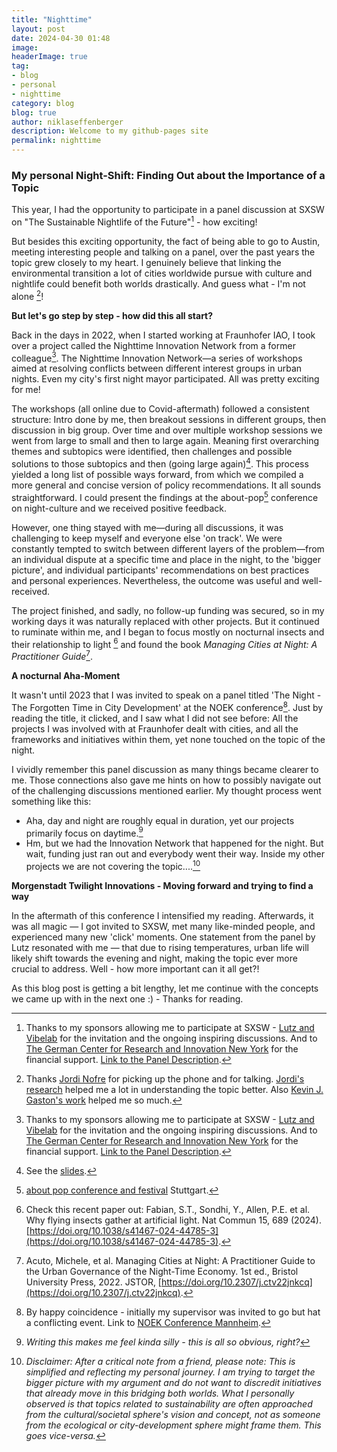 ```yaml
---
title: "Nighttime"
layout: post
date: 2024-04-30 01:48
image:
headerImage: true
tag:
- blog
- personal
- nighttime
category: blog
blog: true
author: niklaseffenberger
description: Welcome to my github-pages site
permalink: nighttime
---
```


### My personal Night-Shift: Finding Out about the Importance of a Topic

This year, I had the opportunity to participate in a panel discussion at SXSW on "The Sustainable Nightlife of the Future"[^1] - how exciting!

But besides this exciting opportunity, the fact of being able to go to Austin, meeting interesting people and talking on a panel, over the past years the topic grew closely to my heart. I genuinely believe that linking the environmental transition a lot of cities worldwide pursue with culture and nightlife could benefit both worlds drastically. And guess what - I'm not alone [^2]!

**But let's go step by step - how did this all start?**

Back in the days in 2022, when I started working at Fraunhofer IAO, I took over a project called the Nighttime Innovation Network from a former colleague[^1]. The Nighttime Innovation Network—a series of workshops aimed at resolving conflicts between different interest groups in urban nights. Even my city's first night mayor participated. All was pretty exciting for me!

The workshops (all online due to Covid-aftermath) followed a consistent structure: Intro done by me, then breakout sessions in different groups, then discussion in big group. Over time and over multiple workshop sessions we went from large to small and then to large again. Meaning first overarching themes and subtopics were identified, then challenges and possible solutions to those subtopics and then (going large again)[^3]. This process yielded a long list of possible ways forward, from which we compiled a more general and concise version of policy recommendations. It all sounds straightforward. I could present the findings at the about-pop[^4] conference on night-culture and we received positive feedback.

However, one thing stayed with me—during all discussions, it was challenging to keep myself and everyone else 'on track'. We were constantly tempted to switch between different layers of the problem—from an individual dispute at a specific time and place in the night, to the 'bigger picture', and individual participants' recommendations on best practices and personal experiences. Nevertheless, the outcome was useful and well-received.

The project finished, and sadly, no follow-up funding was secured, so in my working days it was naturally replaced with other projects. But it continued to ruminate within me, and I began to focus mostly on nocturnal insects and their relationship to light [^5] and found the book *Managing Cities at Night: A Practitioner Guide*[^6].

**A nocturnal Aha-Moment**

It wasn't until 2023 that I was invited to speak on a panel titled 'The Night - The Forgotten Time in City Development' at the NOEK conference[^7]. Just by reading the title, it clicked, and I saw what I did not see before: All the projects I was involved with at Fraunhofer dealt with cities, and all the frameworks and initiatives within them, yet none touched on the topic of the night.

I vividly remember this panel discussion as many things became clearer to me. Those connections also gave me hints on how to possibly navigate out of the challenging discussions mentioned earlier. My thought process went something like this:

- Aha, day and night are roughly equal in duration, yet our projects primarily focus on daytime.[^8]
- Hm, but we had the Innovation Network that happened for the night. But wait, funding just ran out and everybody went their way. Inside my other projects we are not covering the topic....[^9]


**Morgenstadt Twilight Innovations - Moving forward and trying to find a way**

In the aftermath of this conference I intensified my reading. Afterwards, it was all magic — I got invited to SXSW, met many like-minded people, and experienced many new 'click' moments. One statement from the panel by Lutz resonated with me — that due to rising temperatures, urban life will likely shift towards the evening and night, making the topic ever more crucial to address. Well - how more important can it all get?!

As this blog post is getting a bit lengthy, let me continue with the concepts we came up with in the next one :) - Thanks for reading.


[^1]: Thanks to my sponsors allowing me to participate at SXSW - [Lutz and Vibelab](https://vibe-lab.org/#meettheteam) for the invitation and the ongoing inspiring discussions. And to [The German Center for Research and Innovation New York](https://www.dwih-newyork.org/en/event/vibelab-sxsw-2024/) for the financial support. [Link to the Panel Description](https://www.nighttime.org/vibelabs-unveiling-at-sxsw-how-can-nightlife-go-towards-greener-future-and-what-role-does-ai-play/).

[^2]: Thanks [Jordi Nofre](https://novaresearch.unl.pt/en/persons/jordi-nofre) for picking up the phone and for talking. [Jordi's research](https://scholar.google.es/citations?hl=en&user=CMtTJQsAAAAJ&view_op=list_works&sortby=pubdate) helped me a lot in understanding the topic better. Also [Kevin J. Gaston's work](https://scholar.google.co.uk/citations?hl=en&user=np4zMp8AAAAJ&view_op=list_works&sortby=pubdate) helped me so much.

[^3]: See the [slides](https://drive.google.com/file/d/1NNyccauycP9rLKWHcROoYFiSQzGsh395/view?usp=sharing).

[^4]: [about pop conference and festival](https://www.aboutpop.de/) Stuttgart.

[^5]: Check this recent paper out: Fabian, S.T., Sondhi, Y., Allen, P.E. et al. Why flying insects gather at artificial light. Nat Commun 15, 689 (2024). [https://doi.org/10.1038/s41467-024-44785-3](https://doi.org/10.1038/s41467-024-44785-3).

[^6]: Acuto, Michele, et al. Managing Cities at Night: A Practitioner Guide to the Urban Governance of the Night-Time Economy. 1st ed., Bristol University Press, 2022. JSTOR, [https://doi.org/10.2307/j.ctv22jnkcq](https://doi.org/10.2307/j.ctv22jnkcq).

[^7]: By happy coincidence - initially my supervisor was invited to go but hat a conflicting event. Link to [NOEK Conference Mannheim](https://noek-conference.com/).

[^8]: *Writing this makes me feel kinda silly - this is all so obvious, right?*

[^9]: *Disclaimer: After a critical note from a friend, please note: This is simplified and reflecting my personal journey. I am trying to target the bigger picture with my argument and do not want to discredit initiatives that already move in this bridging both worlds. What I personally observed is that topics related to sustainability are often approached from the cultural/societal sphere's vision and concept, not as someone from the ecological or city-development sphere might frame them. This goes vice-versa.*
